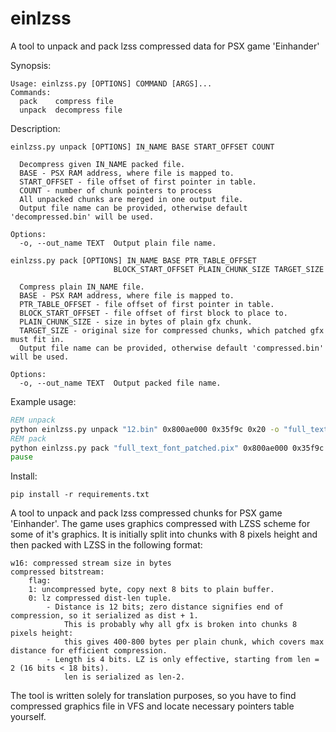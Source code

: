 # einlzss
A tool to unpack and pack lzss compressed data for PSX game 'Einhander'


Synopsis:
```
Usage: einlzss.py [OPTIONS] COMMAND [ARGS]...
Commands:
  pack    compress file
  unpack  decompress file
```
  
Description:
```
einlzss.py unpack [OPTIONS] IN_NAME BASE START_OFFSET COUNT

  Decompress given IN_NAME packed file.
  BASE - PSX RAM address, where file is mapped to.
  START_OFFSET - file offset of first pointer in table.
  COUNT - number of chunk pointers to process
  All unpacked chunks are merged in one output file.
  Output file name can be provided, otherwise default 'decompressed.bin' will be used.

Options:
  -o, --out_name TEXT  Output plain file name.

einlzss.py pack [OPTIONS] IN_NAME BASE PTR_TABLE_OFFSET
                       BLOCK_START_OFFSET PLAIN_CHUNK_SIZE TARGET_SIZE

  Compress plain IN_NAME file.
  BASE - PSX RAM address, where file is mapped to.
  PTR_TABLE_OFFSET - file offset of first pointer in table.
  BLOCK_START_OFFSET - file offset of first block to place to.
  PLAIN_CHUNK_SIZE - size in bytes of plain gfx chunk.
  TARGET_SIZE - original size for compressed chunks, which patched gfx must fit in.
  Output file name can be provided, otherwise default 'compressed.bin' will be used.

Options:
  -o, --out_name TEXT  Output packed file name.
```

Example usage:
```bat
REM unpack
python einlzss.py unpack "12.bin" 0x800ae000 0x35f9c 0x20 -o "full_text_font.pix"
REM pack
python einlzss.py pack "full_text_font_patched.pix" 0x800ae000 0x35f9c 0x32964 0x400 0x362c -o "12_patched.bin"
pause
```
Install:
```
pip install -r requirements.txt
```
  
A tool to unpack and pack lzss compressed chunks for PSX game 'Einhander'. The game uses graphics compressed with LZSS scheme for some of it's graphics. It is initially split into chunks with 8 pixels height and then packed with LZSS in the following format:
```
w16: compressed stream size in bytes
compressed bitstream:
    flag:
    1: uncompressed byte, copy next 8 bits to plain buffer.
    0: lz compressed dist-len tuple. 
    	- Distance is 12 bits; zero distance signifies end of compression, so it serialized as dist + 1. 
    	    This is probably why all gfx is broken into chunks 8 pixels height: 
        	this gives 400-800 bytes per plain chunk, which covers max distance for efficient compression.
    	- Length is 4 bits. LZ is only effective, starting from len = 2 (16 bits < 18 bits). 
    	    len is serialized as len-2.
```
The tool is written solely for translation purposes, so you have to find compressed graphics file in VFS and locate necessary pointers table yourself.
